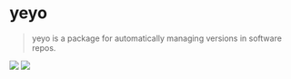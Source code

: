 # yeyo

> yeyo is a package for automatically managing versions in software repos.

[![](https://img.shields.io/pypi/v/yeyo.svg)](https://pypi.python.org/pypi/yeyo)
[![](https://img.shields.io/travis/tshauck/yeyo.svg)](https://travis-ci.org/tshauck/yeyo)
